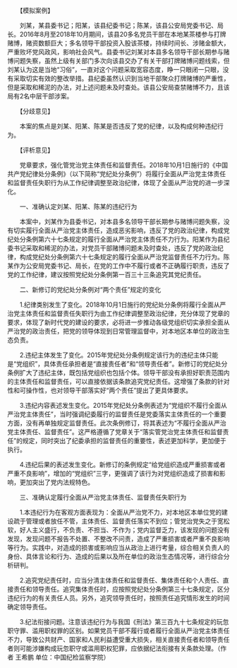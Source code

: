 　　【模拟案例】

　　刘某，某县委书记；阳某，该县纪委书记；陈某，该县公安局党委书记、局长。2016年8月至2018年10月期间，该县20多名党员干部在本地某茶楼参与打牌赌博，赌资数额巨大；多名领导干部投资入股该茶楼，持续时间长、涉赌金额大，严重败坏党风政风，影响社会风气。县委书记刘某对本县多名领导干部长期参与赌博问题失察，虽然上级有关部门多次向该县交办了有关干部打牌赌博问题线索，但刘某认为这是当地“习俗”，一直对这个问题采取宽容态度，睁一只眼闭一只眼，没有采取切实有效的整改举措。县纪委虽然认识到当地干部聚众打牌赌博的严重性，但是采取和稀泥的办法，对上述问题未及时查处。该县公安局查禁赌博不力，且该局有2名中层干部涉案。

　　【分歧意见】

　　本案的焦点是刘某、阳某、陈某是否违反了党的纪律，以及构成何种违纪行为。

　　【评析意见】

　　党章要求，强化管党治党主体责任和监督责任。2018年10月1日施行的《中国共产党纪律处分条例》（以下简称“党纪处分条例”）将履行全面从严治党主体责任和监督责任失职行为从工作纪律调整至政治纪律，体现了全面从严治党的进一步深化。

　　一、准确认定刘某、阳某、陈某的违纪行为

　　本案中，刘某作为县委书记，对本县多名领导干部长期参与赌博问题失察，没有切实履行全面从严治党主体责任，造成恶劣影响，违反了党的政治纪律，构成党纪处分条例第六十七条规定的履行全面从严治党主体责任不力行为。阳某作为县纪委书记采取和稀泥的办法，对党员干部赌博问题未及时查处，违反了党的政治纪律，构成党纪处分条例第六十七条规定的履行全面从严治党监督责任不力行为。陈某作为公安局党委书记、局长，在党的工作中不履行或者不正确履行职责，违反了党的工作纪律，建议按照党纪处分条例第一百三十三条追究其党纪责任。

　　二、新修订的党纪处分条例对“两个责任”规定的变化

　　1.纪律类别发生了变化。2018年10月1日施行的党纪处分条例将履行全面从严治党主体责任和监督责任失职行为由工作纪律调整至政治纪律，充分体现了党章的要求，体现了新时代党的建设的要求，必将进一步推动各级党组织切实承担全面从严治党的政治责任，把党的领导体现到日常管理监督中，对本地区本单位的政治生态负责。

　　2.违纪主体发生了变化。2015年党纪处分条例规定该行为的违纪主体只能是“党组织”，具体责任承担者是“直接责任者”和“领导责任者”。新修订的党纪处分条例扩大了违纪主体，既包括党组织也包括个体。领导干部没有承担好职责范围内的主体责任和监督责任，可以直接依据该条款追究党纪责任。这增强了条款的针对性和可操作性，也对领导干部落实好“两个责任”提出了更具体要求。

　　3.违纪内容表述发生变化。2015年党纪处分条例表述为“党组织不履行全面从严治党主体责任”，当时强调纪委履行的监督责任是党委落实主体责任的一个重要方面，没有再单独规定监督责任。此次条例修订，将其表述为“不履行全面从严治党主体责任、监督责任”。这严格遵循了党章关于“落实管党治党主体责任和监督责任”的规定，同时突出了纪委承担的监督责任的重要性，表述更加科学，更加便于执行。

　　4.违纪后果的表述发生变化。新修订的条例规定“给党组织造成严重损害或者严重不良影响”，增加的“党组织”三字，更强调了该行为对党组织造成了损害和影响，更加突出了党内法规特色。

　　三、准确认定履行全面从严治党主体责任、监督责任失职行为

　　1.本违纪行为在客观方面表现为：全面从严治党不力，对本地区本单位党的建设疏于管理或者放任不管，主体责任、监督责任落实不到位；管党治党失之于宽松软，好人主义盛行，不负责、不担当、不作为；党内监督乏力，该发现的问题没有发现，发现问题不报告不处置、不整改不问责，造成了严重损害或者严重不良影响等行为。实践中，对造成的损害或影响应当从政治上进行考量，综合相关负责人的身份、具体言论和行为、造成的后果以及所在单位的政治生态情况等，进行综合分析研判。

　　2.追究党纪责任时，应当分清主体责任和监督责任、集体责任和个人责任、直接责任和领导责任。追究集体责任时，应按照党纪处分条例第三十七条规定，区分违纪行为的有关责任人员。另外，追究领导责任时，按照责任追究情形发生的时间确定领导责任。

　　3.纪法衔接问题。注意该违纪行为与我国《刑法》第三百九十七条规定的玩忽职守罪、滥用职权罪的区别。如果党员干部不履行或者履行全面从严治党主体责任不力，导致公共财产、国家和人民利益遭受重大损失，相关直接责任者和领导责任者则可能涉嫌构成玩忽职守或滥用职权犯罪，应依据纪法衔接有关条款处理。（作者 王希鹏 单位：中国纪检监察学院）